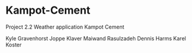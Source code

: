 # Kampot-Cement
Project 2.2 Weather application Kampot Cement

Kyle Gravenhorst
Joppe Klaver
Maiwand Rasulzadeh
Dennis Harms
Karel Koster
